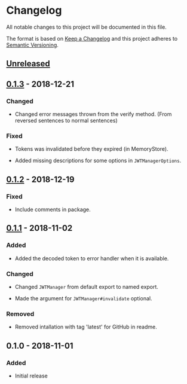 # Changelog

All notable changes to this project will be documented in this file.

The format is based on [Keep a Changelog](http://keepachangelog.com/en/1.0.0/)
and this project adheres to [Semantic Versioning](http://semver.org/spec/v2.0.0.html).

## [Unreleased]

## [0.1.3] - 2018-12-21

### Changed

- Changed error messages thrown from the verify method. (From reversed sentences
  to normal sentences)

### Fixed

- Tokens was invalidated before they expired (in MemoryStore).

- Added missing descriptions for some options in `JWTManagerOptions`.

## [0.1.2] - 2018-12-19

### Fixed

- Include comments in package.

## [0.1.1] - 2018-11-02

### Added

- Added the decoded token to error handler when it is available.

### Changed

- Changed `JWTManager` from default export to named export.

- Made the argument for `JWTManager#invalidate` optional.

### Removed

- Removed intallation with tag 'latest' for GitHub in readme.

## 0.1.0 - 2018-11-01

### Added

- Initial release

[Unreleased]: https://github.com/revam/node-jwt-manager/compare/v0.1.3...HEAD
[0.1.3]: https://github.com/revam/node-jwt-manager/compare/v0.1.2...v0.1.3
[0.1.2]: https://github.com/revam/node-jwt-manager/compare/v0.1.1...v0.1.2
[0.1.1]: https://github.com/revam/node-jwt-manager/compare/v0.1.0...v0.1.1
